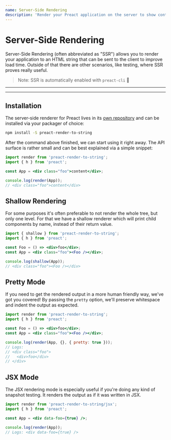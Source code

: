 ```yaml
---
name: Server-Side Rendering
description: 'Render your Preact application on the server to show content to users quicker.'
---
```


# Server-Side Rendering

Server-Side Rendering (often abbreviated as "SSR") allows you to render your application to an HTML string that can be sent to the client to improve load time. Outside of that there are other scenarios, like testing, where SSR proves really useful.

> Note: SSR is automatically enabled with `preact-cli` :tada:

---

<div><toc></toc></div>

---

## Installation

The server-side renderer for Preact lives in its [own repository](https://github.com/preactjs/preact-render-to-string/) and can be installed via your packager of choice:

```sh
npm install -S preact-render-to-string
```

After the command above finished, we can start using it right away. The API surface is rather small and can be best explained via a simple snippet:

```jsx
import render from 'preact-render-to-string';
import { h } from 'preact';

const App = <div class="foo">content</div>;

console.log(render(App));
// <div class="foo">content</div>
```

## Shallow Rendering

For some purposes it's often preferable to not render the whole tree, but only one level. For that we have a shallow renderer which will print child components by name, instead of their return value.

```jsx
import { shallow } from 'preact-render-to-string';
import { h } from 'preact';

const Foo = () => <div>foo</div>;
const App = <div class="foo"><Foo /></div>;

console.log(shallow(App));
// <div class="foo"><Foo /></div>
```

## Pretty Mode

If you need to get the rendered output in a more human friendly way, we've got you covered! By passing the `pretty` option, we'll preserve whitespace and indent the output as expected.

```jsx
import render from 'preact-render-to-string';
import { h } from 'preact';

const Foo = () => <div>foo</div>;
const App = <div class="foo"><Foo /></div>;

console.log(render(App, {}, { pretty: true }));
// Logs:
// <div class="foo">
//   <div>foo</div>
// </div>
```

## JSX Mode

The JSX rendering mode is especially useful if you're doing any kind of snapshot testing. It renders the output as if it was written in JSX.

```jsx
import render from 'preact-render-to-string/jsx';
import { h } from 'preact';

const App = <div data-foo={true} />;

console.log(render(App));
// Logs: <div data-foo={true} />
```
